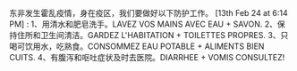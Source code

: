 东非发生霍乱疫情，身在疫区，我们要做好以下防护工作。
[13th Feb 24 at 6:14 PM] : 
1、用清水和肥皂洗手。LAVEZ VOS MAINS AVEC EAU + SAVON.
2、保持住所和卫生间清洁。GARDEZ L'HABITATION + TOILETTES PROPRES.
3、只喝可饮用水，吃熟食。CONSOMMEZ EAU POTABLE + ALIMENTS BIEN CUITS.
4、有腹泻和呕吐症状及时去医院。DIARRHEE + VOMIS CONSULTEZ!
